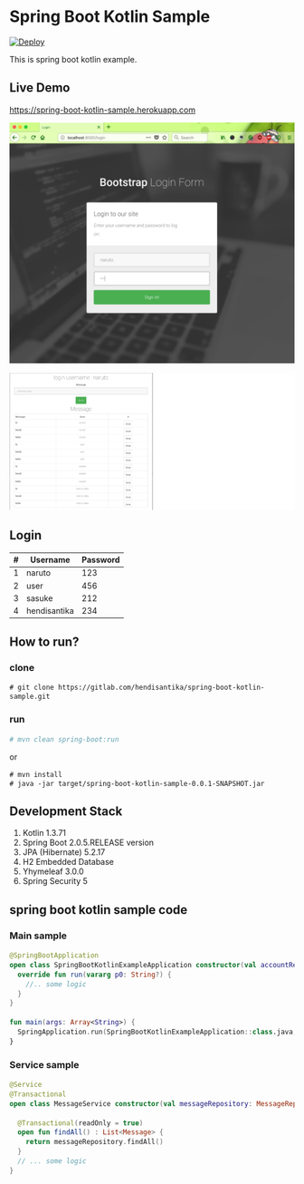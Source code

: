 # Spring Boot Kotlin Sample

[![Deploy](https://www.herokucdn.com/deploy/button.svg)](https://spring-boot-kotlin-sample.herokuapp.com)

This is spring boot kotlin example.

## Live Demo

https://spring-boot-kotlin-sample.herokuapp.com

![Login Page](img/login.png "Login Page")

![Message Page](img/message.png "Message Page")

## Login

|#|Username|Password|
|---|---|---|
|1|naruto|123|
|2|user|456|
|3|sasuke|212|
|4|hendisantika|234|

## How to run?
### clone
```
# git clone https://gitlab.com/hendisantika/spring-boot-kotlin-sample.git
```
### run
```sh
# mvn clean spring-boot:run
```
or
```
# mvn install
# java -jar target/spring-boot-kotlin-sample-0.0.1-SNAPSHOT.jar
```

## Development Stack
1. Kotlin 1.3.71
2. Spring Boot 2.0.5.RELEASE version
3. JPA (Hibernate) 5.2.17
4. H2 Embedded Database
5. Yhymeleaf 3.0.0
6. Spring Security 5


## spring boot kotlin sample code
### Main sample
```kotlin
@SpringBootApplication
open class SpringBootKotlinExampleApplication constructor(val accountRepository: AccountRepository, val messageRepository: MessageRepository) : CommandLineRunner{
  override fun run(vararg p0: String?) {
    //.. some logic  
  }
}

fun main(args: Array<String>) {
  SpringApplication.run(SpringBootKotlinExampleApplication::class.java, *args)
}
```
### Service sample
```kotlin
@Service
@Transactional
open class MessageService constructor(val messageRepository: MessageRepository){

  @Transactional(readOnly = true)
  open fun findAll() : List<Message> {
    return messageRepository.findAll()
  }
  // ... some logic 
}
```


